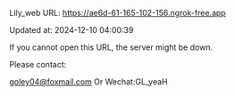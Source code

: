 Lily_web URL: https://ae6d-61-165-102-156.ngrok-free.app

Updated at: 2024-12-10 04:00:39

If you cannot open this URL, the server might be down.

Please contact: 

goley04@foxmail.com Or Wechat:GL_yeaH
